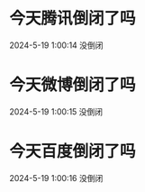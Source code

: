 # 今天腾讯倒闭了吗

2024-5-19 1:00:14 没倒闭

# 今天微博倒闭了吗

2024-5-19 1:00:15 没倒闭

# 今天百度倒闭了吗

2024-5-19 1:00:16 没倒闭

